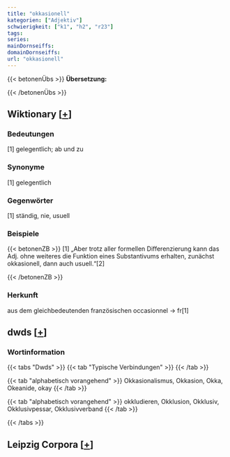 ```yaml
---
title: "okkasionell"
kategorien: ["Adjektiv"]
schwierigkeit: ["k1", "h2", "r23"]
tags:
series:
mainDornseiffs:
domainDornseiffs:
url: "okkasionell"
---
```


{{< betonenÜbs >}}
**Übersetzung:**  
  
{{< /betonenÜbs >}}

## Wiktionary [[+](https://de.wiktionary.org/wiki/okkasionell)]

### Bedeutungen
[1] gelegentlich; ab und zu  

### Synonyme
[1] gelegentlich  

### Gegenwörter
[1] ständig, nie, usuell  

### Beispiele
{{< betonenZB >}}
[1] „Aber trotz aller formellen Differenzierung kann das Adj. ohne weiteres die Funktion eines Substantivums erhalten, zunächst okkasionell, dann auch usuell.“[2]  

{{< /betonenZB >}}
### Herkunft
aus dem gleichbedeutenden französischen occasionnel → fr[1]  



## dwds [[+](https://www.dwds.de/wb/okkasionell)]

### Wortinformation
{{< tabs "Dwds" >}}
{{< tab "Typische Verbindungen" >}}
{{< /tab >}}

{{< tab "alphabetisch vorangehend" >}}
Okkasionalismus, Okkasion, Okka, Okeanide, okay
{{< /tab >}}

{{< tab "alphabetisch vorangehend" >}}
okkludieren, Okklusion, Okklusiv, Okklusivpessar, Okklusivverband
{{< /tab >}}

{{< /tabs >}}

## Leipzig Corpora [[+](https://corpora.uni-leipzig.de/en/res?word=okkasionell&corpusId=deu_newscrawl-public_2018)]

